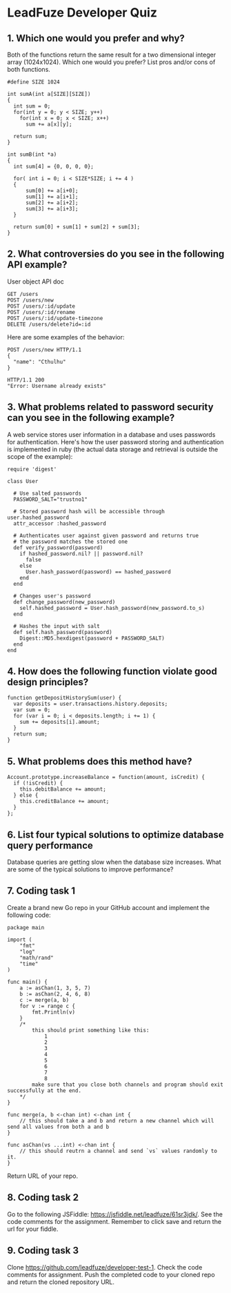 # LeadFuze Developer Quiz

## 1. Which one would you prefer and why?

Both of the functions return the same result for a two dimensional integer array (1024x1024). Which one would you prefer? List pros and/or cons of both functions.

```
#define SIZE 1024

int sumA(int a[SIZE][SIZE])
{
  int sum = 0;
  for(int y = 0; y < SIZE; y++)
    for(int x = 0; x < SIZE; x++)
      sum += a[x][y];

  return sum;
}

int sumB(int *a)
{
  int sum[4] = {0, 0, 0, 0};

  for( int i = 0; i < SIZE*SIZE; i += 4 )
  {
      sum[0] += a[i+0];
      sum[1] += a[i+1];
      sum[2] += a[i+2];
      sum[3] += a[i+3];
  }

  return sum[0] + sum[1] + sum[2] + sum[3];
}
```

## 2. What controversies do you see in the following API example?

User object API doc

```
GET /users
POST /users/new
POST /users/:id/update
POST /users/:id/rename
POST /users/:id/update-timezone
DELETE /users/delete?id=:id
```

Here are some examples of the behavior:

```
POST /users/new HTTP/1.1
{
  "name": "Cthulhu"
}

HTTP/1.1 200
"Error: Username already exists"
```

## 3. What problems related to password security can you see in the following example?

A web service stores user information in a database and uses passwords for authentication. Here's how the user password storing and authentication is implemented in ruby (the actual data storage and retrieval is outside the scope of the example):

```
require 'digest'

class User

  # Use salted passwords
  PASSWORD_SALT="trustno1"

  # Stored password hash will be accessible through user.hashed_password
  attr_accessor :hashed_password

  # Authenticates user against given password and returns true
  # the password matches the stored one
  def verify_password(password)
    if hashed_password.nil? || password.nil?
      false
    else
      User.hash_password(password) == hashed_password
    end
  end

  # Changes user's password
  def change_password(new_password)
    self.hashed_password = User.hash_password(new_password.to_s)
  end

  # Hashes the input with salt
  def self.hash_password(password)
    Digest::MD5.hexdigest(password + PASSWORD_SALT)
  end
end
```

## 4. How does the following function violate good design principles?

```
function getDepositHistorySum(user) {
  var deposits = user.transactions.history.deposits;
  var sum = 0;
  for (var i = 0; i < deposits.length; i += 1) {
    sum += deposits[i].amount;
  }
  return sum;
}
```

## 5. What problems does this method have?

```
Account.prototype.increaseBalance = function(amount, isCredit) {
  if (!isCredit) {
    this.debitBalance += amount;
  } else {
    this.creditBalance += amount;
  }
};
```

## 6. List four typical solutions to optimize database query performance

Database queries are getting slow when the database size increases. What are some of the typical solutions to improve performance?

## 7. Coding task 1

Create a brand new Go repo in your GitHub account and implement the following code:

```
package main

import (
	"fmt"
	"log"
	"math/rand"
	"time"
)

func main() {
	a := asChan(1, 3, 5, 7)
	b := asChan(2, 4, 6, 8)
	c := merge(a, b)
	for v := range c {
		fmt.Println(v)
	}
    /*
        this should print something like this:
            1
            2
            3
            4
            5
            6
            7
            8
        make sure that you close both channels and program should exit successfully at the end.
    */
}

func merge(a, b <-chan int) <-chan int {
    // this should take a and b and return a new channel which will send all values from both a and b
}

func asChan(vs ...int) <-chan int {
    // this should reutrn a channel and send `vs` values randomly to it.
}
```

Return URL of your repo.

## 8. Coding task 2

Go to the following JSFiddle: https://jsfiddle.net/leadfuze/61sr3jdk/. See the code comments for the assignment. Remember to click save and return the url for your fiddle.

## 9. Coding task 3

Clone https://github.com/leadfuze/developer-test-1. Check the code comments for assignment. Push the completed code to your cloned repo and return the cloned repository URL.